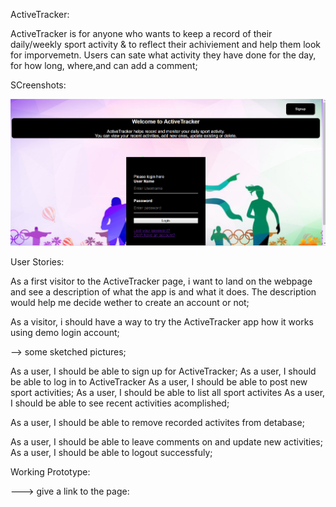 
ActiveTracker:

ActiveTracker is for anyone who wants to keep a record of their daily/weekly sport activity & to reflect their achiviement
and help them look for imporvemetn. Users can sate what activity they have done for the day, for how long, where,and can add a comment;

SCreenshots:

<img src="/Docs/login.png" alt="login screen"/>



User Stories:

As a first visitor to the ActiveTracker page, i want to land on the webpage and see a description of what the app is 
and what it does. The description would help me decide wether to create an account or not;

As a visitor, i should have a way to try the ActiveTracker app how it works using demo login account;

--> some sketched pictures;

As a user, I should be able to sign up for ActiveTracker;
As a user, I should be able to log in to ActiveTracker
As a user, I should be able to post new sport activities;
As a user, I should be able to list all sport activites
As a user, I should be able to see recent activities acomplished;

As a user, I should be able to remove recorded activites from detabase;

As a user, I should be able to leave comments on and update new activities;
As a user, I should be able to logout successfuly;



Working Prototype:

 ---> give a link to the page:





